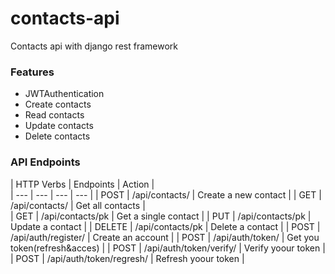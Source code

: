 # contacts-api
Contacts api with django rest framework

### Features
* JWTAuthentication
* Create contacts
* Read contacts
* Update contacts
* Delete contacts



### API Endpoints
| HTTP Verbs | Endpoints | Action |  
| --- | --- | --- | --- |
| POST | /api/contacts/ | Create a new contact | 
| GET | /api/contacts/ | Get all contacts |  
| GET | /api/contacts/pk | Get a single contact |
| PUT | /api/contacts/pk | Update a contact |
| DELETE | /api/contacts/pk | Delete a contact | 
| POST | /api/auth/register/ | Create an account |
| POST | /api/auth/token/ | Get you token(refresh&acces) |
| POST | /api/auth/token/verify/ | Verify yoour token | 
| POST | /api/auth/token/regresh/ | Refresh yoour token | 

 
 
